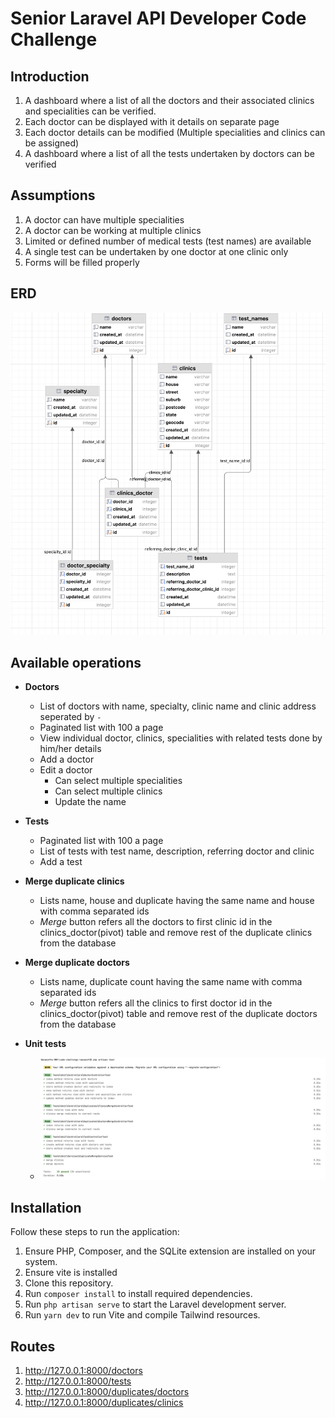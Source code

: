 # Senior Laravel API Developer Code Challenge

## Introduction

1. A dashboard where a list of all the doctors and their associated clinics and specialities can be verified.
2. Each doctor can be displayed with it details on separate page
3. Each doctor details can be modified (Multiple specialities and clinics can be assigned)
4. A dashboard where a list of all the tests undertaken by doctors can be verified


## Assumptions

1. A doctor can have multiple specialities
2. A doctor can be working at multiple clinics
3. Limited or defined number of medical tests (test names) are available
4. A single test can be undertaken by one doctor at one clinic only
5. Forms will be filled properly

## ERD
![Image Alt Text](DB_diagram.png)

## Available operations

* **Doctors**
  * List of doctors with name, specialty, clinic name and clinic address seperated by `-`
  * Paginated list with 100 a page
  * View individual doctor, clinics, specialities with related tests done by him/her details
  * Add a doctor
  * Edit a doctor
    * Can select multiple specialities
    * Can select multiple clinics
    * Update the name

* **Tests**
  * Paginated list with 100 a page
  * List of tests with test name, description, referring doctor and clinic
  * Add a test

* **Merge duplicate clinics**
  * Lists name, house and duplicate having the same name and house with comma separated ids
  * _Merge_ button refers all the doctors to first clinic id in the clinics_doctor(pivot) table and remove rest of the duplicate clinics from the database

* **Merge duplicate doctors**
    * Lists name, duplicate count having the same name with comma separated ids
    * _Merge_ button refers all the clinics to first doctor id in the clinics_doctor(pivot) table and remove rest of the duplicate doctors from the database

* **Unit tests**
  * ![Image Alt Text](Unit_tests_ss.png)


## Installation

Follow these steps to run the application:

1. Ensure PHP, Composer, and the SQLite extension are installed on your system.
2. Ensure vite is installed
3. Clone this repository.
4. Run `composer install` to install required dependencies.
5. Run `php artisan serve` to start the Laravel development server.
6. Run `yarn dev` to run Vite and compile Tailwind resources.

## Routes

1. http://127.0.0.1:8000/doctors
1. http://127.0.0.1:8000/tests
1. http://127.0.0.1:8000/duplicates/doctors
2. http://127.0.0.1:8000/duplicates/clinics
